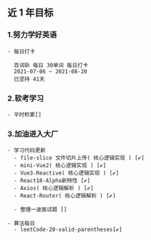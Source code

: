 ## 近 1 年目标

### 1.努力学好英语

    - 每日打卡

      百词斩 每日 30单词 每日打卡
      2021-07-06 ~ 2021-08-20
      已坚持 41天

### 2.软考学习

    - 平时积累[]

### 3.加油进入大厂

    - 学习代码更新
      - file-slice 文件切片上传( 核心逻辑实现 ) [✔️]
      - mini-Vue2( 核心逻辑实现 ) [✔️]
      - Vue3-Reactive( 核心逻辑实现 ) [✔️]
      - React18-Alpha新特性 [✔️]
      - Axios( 核心逻辑解析 ) [✔️]
      - React-Router( 核心逻辑解析 ) [✔️]

      - 整理一波面试题 []

    - 算法每日
      - leetCode-20-valid-parentheses[✔️]

